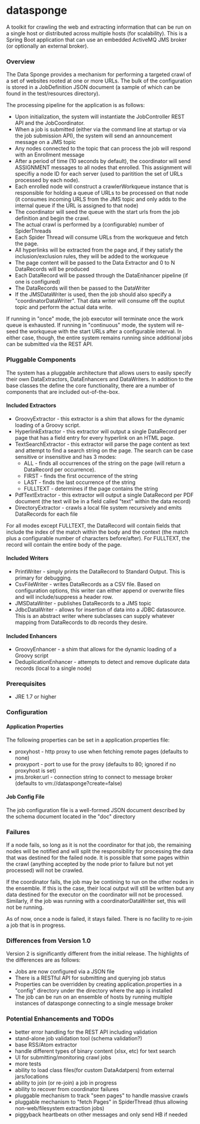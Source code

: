 datasponge
==========

A toolkit for crawling the web and extracting information that can be run on a single host or distributed across multiple hosts (for scalability).
This is a Spring Boot application that can use an embedded ActiveMQ JMS broker (or optionally an external broker). 

### Overview
The Data Sponge provides a mechanism for performing a targeted crawl of a set of websites rooted at one or more URLs. The bulk of the configuration is stored in a JobDefinition JSON document (a sample of which can be found in the test/resources directory).

The processing pipeline for the application is as follows:
* Upon initialization, the system will instantiate the JobController REST API and the JobCoordinator.
* When a job is submitted (either via the command line at startup or via the job submission API), the system will send an announcement message on a JMS topic
* Any nodes connected to the topic that can process the job will respond with an Enrollment message
* After a period of time (10 seconds by default), the coordinator will send ASSIGNMENT messages to all nodes that enrolled. This assignment will specifiy a node ID for each server (used to paritition the set of URLs processed by each node).
* Each enrolled node will construct a crawlerWorkqueue instance that is responsible for holding a queue of URLs to be processed on that node (it consumes incoming URLS from the JMS topic and only adds to the internal queue if the URL is assigned to that node)
* The coordinator will seed the queue with the start urls from the job definition and begin the crawl.
* The actual crawl is performed by a (configurable) number of SpiderThreads
* Each Spider Thread will consume URLs from the workqueue and fetch the page. 
* All hyperlinks will be extracted from the page and, if they satisfy the inclusion/exclusion rules, they will be added to the workqueue
* The page content will be passed to the Data Extractor and 0 to N DataRecords will be produced
* Each DataRecord will be passed through the DataEnhancer pipeline (if one is configured)
* The DataRecords will then be passed to the DataWriter
* If the JMSDataWriter is used, then the job should also specify a "coordinatorDataWriter". That data writer will consume off the ouptut topic and perform the actual data write.

If running in "once" mode, the job executor will terminate once the work queue is exhausted. If running in "continuous" mode, the system will re-seed the workqueue with the start URLs after a configurable interval. 
In either case, though, the entire system remains running since additional jobs can be submitted via the REST API. 


### Pluggable Components
The system has a pluggable architecture that allows users to easily specify their own DataExtractors, DataEnhancers and DataWriters. In addition to the base classes the define the core functionality, there are a number of components that are included out-of-the-box.

#### Included Extractors
* GroovyExtractor - this extractor is a shim that allows for the dynamic loading of a Groovy script.
* HyperlinkExtractor - this extractor will output a single DataRecord per page that has a field entry for every hyperlink on an HTML page.
* TextSearchExtractor - this extractor will parse the page content as text and attempt to find a search string on the page. The search can be case sensitive or insensitive and has 3 modes: 
    * ALL - finds all occurrences of the string on the page (will return a DataRecord per occurrence).
    * FIRST - finds the first occurrence of the string
    * LAST - finds the last occurrence of the string
    * FULLTEXT - determines if the page contains the string
* PdfTextExtractor - this extractor will output a single DataRecord per PDF document (the text will be in a field called "text" within the data record)
* DirectoryExtractor - crawls a local file system recursively and emits DataRecords for each file 

For all modes except FULLTEXT,  the DataRecord will contain fields that include the index of the match within the body and the context (the match plus a configurable number of characters before/after). For FULLTEXT, the record will contain the entire body of the page.

#### Included Writers
* PrintWriter - simply prints the DataRecord to Standard Output. This is primary for debugging.
* CsvFileWriter - writes DataRecords as a CSV file. Based on configuration options, this writer can either append or overwrite files and will include/suppress a header row.
* JMSDataWriter - publishes DataRecords to a JMS topic
* JdbcDataWriter - allows for insertion of data into a JDBC datasource. This is an abstract writer where subclasses can supply whatever mapping from DataRecords to db records they desire.

#### Included Enhancers
* GroovyEnhancer - a shim that allows for the dynamic loading of a Groovy script
* DeduplicationEnhancer - attempts to detect and remove duplicate data records (local to a single node)

### Prerequisites
* JRE 1.7 or higher

### Configuration
#### Application Properties
The following properties can be set in a application.properties file:
* proxyhost - http proxy to use when fetching remote pages (defaults to none)
* proxyport - port to use for the proxy (defaults to 80; ignored if no proxyhost is set)
* jms.broker.url - connection string to connect to message broker (defaults to vm://datasponge?create=false)

#### Job Config File
The job configuration file is a well-formed JSON document described by the schema document located in the "doc" directory


### Failures
If a node fails, so long as it is not the coordinator for that job, the remaining nodes will be notified and will split the responsibility for processing the data that was destined for the failed node. It is possible
that some pages within the crawl (anything accepted by the node prior to failure but not yet processed) will not be crawled.

If the coordinator fails, the job may be contining to run on the other nodes in the ensemble. If this is the case, their local output will still be written but
any data destined for the executor on the coordinator will not be processed. Similarly, if the job was running with a coordinatorDataWriter set, this will not be running.

As of now, once a node is failed, it stays failed. There is no facility to re-join a job that is in progress.


### Differences from Version 1.0
Version 2 is significantly different from the initial release. The highlights of the differences are as follows:
* Jobs are now configured via a JSON file
* There is a RESTful API for submitting and querying job status
* Properties can be overridden by creating application.properties in a "config" directory under the directory where the app is installed
* The job can be run on an ensemble of hosts by running multiple instances of datasponge connecting to a single message broker

### Potential Enhancements and TODOs
* better error handling for the REST API including validation
* stand-alone job validation tool (schema validation?)
* base RSS/Atom extractor
* handle different types of binary content (xlsx, etc) for text search
* UI for submitting/monitoring crawl jobs
* more tests
* ability to load class files(for custom DataAdatpers) from external jars/locations
* ability to join (or re-join) a job in progress
* ability to recover from coordinator failures
* pluggable mechanism to track "seen pages" to handle massive crawls
* pluggable mechanism to "fetch Pages" in SpiderThread (thus allowing non-web/filesystem extraction jobs)
* piggyback heartbeats on other messages and only send HB if needed
